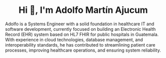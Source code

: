 <h1 align="center">Hi 👋, I'm Adolfo Martín Ajucum</h1>
Adolfo is a Systems Engineer with a solid foundation in healthcare IT and software development, currently focused on building an Electronic Health Record (EHR) system based on HL7 FHIR for public hospitals in Guatemala. With experience in cloud technologies, database management, and interoperability standards, he has contributed to streamlining patient care processes, improving healthcare operations, and ensuring system reliability.
<!--
**martinAjucum/martinAjucum** is a ✨ _special_ ✨ repository because its `README.md` (this file) appears on your GitHub profile.

Here are some ideas to get you started:

- 🔭 I’m currently working on ...
- 🌱 I’m currently learning ...
- 👯 I’m looking to collaborate on ...
- 🤔 I’m looking for help with ...
- 💬 Ask me about ...
- 📫 How to reach me: ...
- 😄 Pronouns: ...
- ⚡ Fun fact: ...
-->
